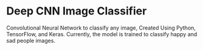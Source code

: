 # Deep CNN Image Classifier
 Convolutional Neural Network to classify any image, Created Using Python, TensorFlow, and Keras.
 Currently, the model is trained to classify happy and sad people images.

